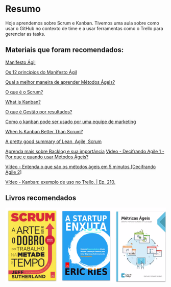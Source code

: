 # Resumo

Hoje aprendemos sobre Scrum e Kanban. Tivemos uma aula sobre como usar o GitHub no contexto de time e a usar ferramentas como o Trello para gerenciar as tasks.

## Materiais que foram recomendados:

[Manifesto Ágil](https://agilemanifesto.org/iso/ptbr/manifesto.html)

[Os 12 princípios do Manifesto Ágil](https://www.youtube.com/watch?v=e4VYnCRU25E)

[Qual a melhor maneira de aprender Métodos Ágeis?](https://www.youtube.com/watch?v=1WLnP5lpBPQ)

[O que é o Scrum?](https://www.desenvolvimentoagil.com.br/scrum/)

[What is Kanban?](https://www.digite.com/kanban/what-is-kanban)

[O que é Gestão por resultados?](https://blog.runrun.it/gestao-por-resultados/)

[Como o kanban pode ser usado por uma equipe de marketing](https://blog.runrun.it/kanban-board-para-marketing/)

[When Is Kanban Better Than Scrum?](https://medium.com/@mdalmijn/when-is-it-better-to-use-kanban-than-scrum-d5032b658ac3)

[A pretty good summary of Lean, Agile, Scrum](https://medium.com/@takeshi.yoshida/a-pretty-good-summary-of-lean-agile-scrum-168cf123748)

[Aprenda mais sobre Backlog e sua importância](https://blog.runrun.it/o-que-e-backlog/)
[Vídeo - Decifrando Agile 1 - Por que e quando usar Métodos Ágeis?](https://www.youtube.com/watch?v=efZlpew90Nk)

[Vídeo - Entenda o que são os métodos ágeis em 5 minutos [Decifrando Agile 2]](https://www.youtube.com/watch?v=ds_FydzsuO8)

[Vídeo - Kanban: exemplo de uso no Trello. | Ep. 210.](https://www.youtube.com/watch?v=7JRB33f_M3k)

## Livros recomendados

<p align="center">
  <img width="600" src="./images/livros.png">
</p>